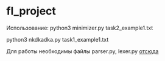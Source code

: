 # fl_project
Использование:
python3 minimizer.py task2_example1.txt  

python3 nkdkadka.py task1_example1.txt  

Для работы необходимы файлы parser.py, lexer.py [отсюда](https://github.com/lilyreber/Finite-State-Machine)
